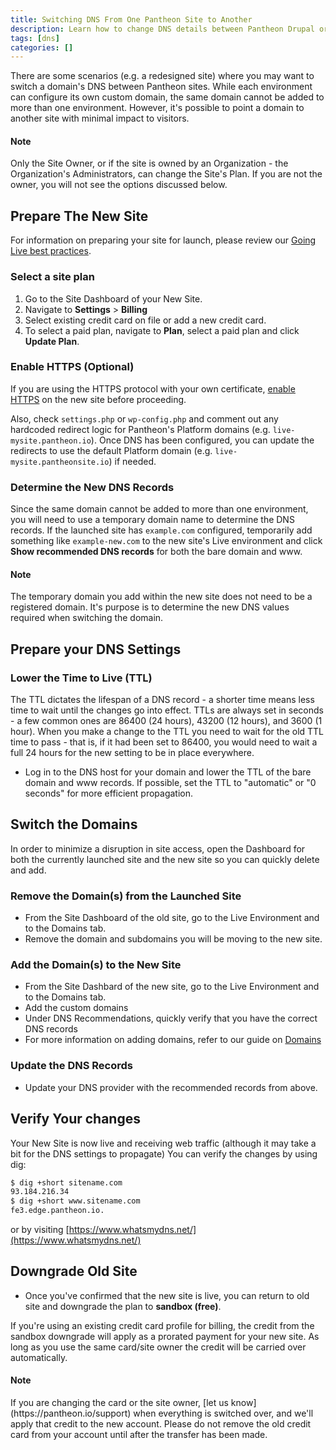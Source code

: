 ```yaml
---
title: Switching DNS From One Pantheon Site to Another
description: Learn how to change DNS details between Pantheon Drupal or WordPress sites.
tags: [dns]
categories: []
---
```

There are some scenarios (e.g. a redesigned site) where you may want to switch a domain's DNS between Pantheon sites. While each environment can configure its own custom domain, the same domain cannot be added to more than one environment. However, it's possible to point a domain to another site with minimal impact to visitors.

<div class="alert alert-info" role="alert">
<h4 class="info">Note</h4>
<p>Only the Site Owner, or if the site is owned by an Organization - the Organization's Administrators, can change the Site's Plan. If you are not the owner, you will not see the options discussed below.</p>
</div>


## Prepare The New Site

For information on preparing your site for launch, please review our [Going Live best practices](/docs/guides/going-live/).

### Select a site plan

1.  Go to the Site Dashboard of your New Site.
2.  Navigate to **Settings** > **Billing**
3.  Select existing credit card on file or add a new credit card.
4.  To select a paid plan, navigate to **Plan**, select a paid plan and click **Update Plan**.

### Enable HTTPS (Optional)
If you are using the HTTPS protocol with your own certificate, [enable HTTPS](/docs/enable-https/) on the new site before proceeding.

Also, check `settings.php` or `wp-config.php` and comment out any hardcoded redirect logic for Pantheon's Platform domains (e.g.  `live-mysite.pantheon.io`). Once DNS has been configured, you can update the redirects to use the default Platform domain (e.g. `live-mysite.pantheonsite.io`) if needed.

### Determine the New DNS Records
Since the same domain cannot be added to more than one environment, you will need to use a temporary domain name to determine the DNS records. If the launched site has `example.com` configured, temporarily add something like `example-new.com` to the new site's Live environment and click **Show recommended DNS records** for both the bare domain and www.

<div class="alert alert-info" role="alert">
<h4 class="info">Note</h4>
<p>The temporary domain you add within the new site does not need to be a registered domain. It's purpose is to determine the new DNS values required when switching the domain.</p>
</div>

## Prepare your DNS Settings
### Lower the Time to Live (TTL)
The TTL dictates the lifespan of a DNS record - a shorter time means less time to wait until the changes go into effect. TTLs are always set in seconds - a few common ones are 86400 (24 hours),  43200 (12 hours), and 3600 (1 hour).
When you make a change to the TTL you need to wait for the old TTL time to pass - that is, if it had been set to 86400, you would need to wait a full 24 hours for the new setting to be in place everywhere.

* Log in to the DNS host for your domain and lower the TTL of the bare domain and www records. If possible, set the TTL to "automatic" or "0 seconds" for more efficient propagation.

## Switch the Domains

In order to minimize a disruption in site access, open the Dashboard for both the currently launched site and the new site so you can quickly delete and add.

### Remove the Domain(s) from the Launched Site
* From the Site Dashboard of the old site, go to the Live Environment and to the Domains tab.
* Remove the domain and subdomains you will be moving to the new site.

### Add the Domain(s) to the New Site
* From the Site Dashbard of the new site, go to the Live Environment and to the Domains tab.
* Add the custom domains
* Under DNS Recommendations, quickly verify that you have the correct DNS records
* For more information on adding domains, refer to our guide on [Domains](/docs/domains/)

### Update the DNS Records
* Update your DNS provider with the recommended records from above.


## Verify Your changes

Your New Site is now live and receiving web traffic (although it may take a bit for the DNS settings to propagate)
You can verify the changes by using dig:

```bash
$ dig +short sitename.com
93.184.216.34
$ dig +short www.sitename.com
fe3.edge.pantheon.io.
```
or by visiting [https://www.whatsmydns.net/](https://www.whatsmydns.net/)

## Downgrade Old Site

- Once you've confirmed that the new site is live, you can return to old site and downgrade the plan to **sandbox (free)**.

If you're using an existing credit card profile for billing, the credit from the sandbox downgrade will apply as a prorated payment for your new site.
As long as you use the same card/site owner the credit will be carried over automatically.

<div class="alert alert-info" role="alert">
<h4 class="info">Note</h4>
<p markdown="1">If you are changing the card or the site owner, [let us know](https://pantheon.io/support) when everything is switched over, and we'll apply that credit to the new account.
Please do not remove the old credit card from your account until after the transfer has been made.</p>
</div>
